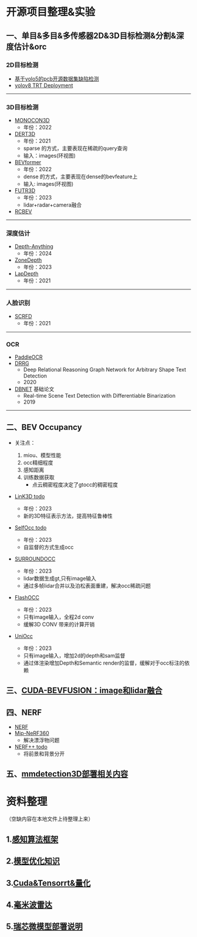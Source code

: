 # 开源项目整理&实验
## 一、单目&多目&多传感器2D&3D目标检测&分割&深度估计&orc

###  2D目标检测
- [基于yolo5的pcb开源数据集缺陷检测](work/yolo5_pcb_defect_detection/yolo5_pcb_defect_detection.md)
- [yolov8 TRT Deployment](work/yolov8/yolov8_depolyment.md)
---
### 3D目标检测
- [MONOCON3D](https://github.com/chenzihao008/monocon_rp)
  - 年份：2022
- [DERT3D](work/DERT3D/DERT3D.md)
  - 年份：2021
  - sparse 的方式，主要表现在稀疏的query查询
  - 输入：images(环视图)
- [BEVformer](work/BEVformer/BEVformer.md)
  - 年份：2022
  - dense 的方式，主要表现在dense的bevfeature上
  - 输入: images(环视图)
- [FUTR3D](work/FUTR3D/FUTR3D.md)
  - 年份：2023
  - lidar+radar+camera融合
- [RCBEV](work/RCBEV/RCBEV.md)
---
### 深度估计
- [Depth-Anything]()
  - 年份：2024
- [ZoneDepth]()
  - 年份：2023
- [LapDepth](work/深度估计/LapDepth/LapDepth.md)
  - 年份：2021
---
### 人脸识别
- [SCRFD]()
  - 年份：2021
---
### OCR
- [PaddleOCR](work/OCR/PaddleOCR/PaddleOCR.md)
- [DRRG](work/OCR/DRRG/DRRG.md)
  - Deep Relational Reasoning Graph Network for Arbitrary Shape Text Detection
  - 2020
- [DBNET](work/OCR/DBNET/DBNET.md) 基础论文
  - Real-time Scene Text Detection with Differentiable Binarization
  - 2019

---
## 二、BEV Occupancy
- 关注点：
    1. miou、模型性能
    2. occ精细程度
    3. 感知距离
    4. 训练数据获取
        - 点云稠密程度决定了gtocc的稠密程度
- [LinK3D todo]()
  - 年份：2023
  - 新的3D特征表示方法，提高特征鲁棒性
- [SelfOcc todo]()
  - 年份：2023
  - 自监督的方式生成occ
- [SURROUNDOCC](work/surroundocc/surroundocc.md)
  - 年份：2023
  - lidar数据生成gt,只有image输入
  - 通过多帧lidar合并以及泊松表面重建，解决occ稀疏问题

- [FlashOCC](work/FlashOCC/FlashOCC.md)
  - 年份：2023
  - 只有image输入，全程2d conv 
  - 缓解3D CONV 带来的计算开销
- [UniOcc](work/UniOcc/UniOcc.md)
  - 年份：2023
  - 只有image输入，增加2d的depth和sam监督
  - 通过体渲染增加Depth和Semantic render的监督，缓解对于occ标注的依赖
## 三、[CUDA-BEVFUSION：image和lidar融合](work/CUDA-BEVFusion/CUDA-BEVFUSION.md)

## 四、NERF
- [NERF](work/NERF/NERF/NERF.md)
- [Mip-NeRF360](work/NERF/Mip-NeRF360/Mip-NeRF360.md)
  - 解决漂浮物问题
- [NERF++ todo]()
  - 将前景和背景分开

## 五、[mmdetection3D部署相关内容](work/mmdetection3D_deployment/mmdetection3D_deploy.md)

# 资料整理
（空缺内容在本地文件上待整理上来）
## 1.[感知算法框架](Data/感知算法框架.md)
## 2.[模型优化知识](Data/模型优化知识.md)
## 3.[Cuda&Tensorrt&量化](Data/Cuda&Tensorrt.md)
## 4.[毫米波雷达](Data/毫米波雷达/RADAR.md)
## 5.[瑞芯微模型部署说明](Data/瑞芯微部署/瑞芯微部署.md)
